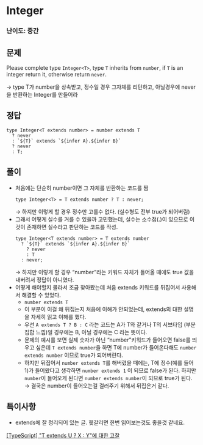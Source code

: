 # Integer

### 난이도: 중간

## 문제

Please complete type `Integer<T>`, type `T` inherits from `number`, if `T` is an integer return it, otherwise return `never`.

→ type T가 number을 상속받고, 정수일 경우 그자체를 리턴하고, 아닐경우에 never을 반환하는 Integer<T>를 만들어라

## 정답

```tsx
type Integer<T extends number> = number extends T
  ? never
  : `${T}` extends `${infer A}.${infer B}`
  ? never
  : T;
```

## 풀이

- 처음에는 단순히 number이면 그 자체를 반환하는 코드를 짬
  ```tsx
  type Integer<T> = T extends number ? T : never;
  ```
  → 하지만 이렇게 할 경우 정수만 고를수 없다. (실수형도 전부 true가 되어버림)
- 그래서 어떻게 실수를 거를 수 있을까 고민했는데, 실수는 소수점(.)이 있으므로 이것이 존재하면 실수라고 판단하는 코드를 작성.
  ```tsx
  type Integer<T extends number> = T extends number
    ? `${T}` extends `${infer A}.${infer B}`
      ? never
      : T
    : never;
  ```
  → 하지만 이렇게 할 경우 “number”라는 키워드 자체가 들어올 때에도 true 값을 내버려서 정답이 아니였다.
- 어떻게 해야할지 몰라서 조금 찾아봤는데 처음 extends 키워드를 뒤집어서 사용해서 해결할 수 있었다.
  - `number extends T`
  - 이 부분이 이걸 왜 뒤집는지 처음에 이해가 안되었는데, extends의 대한 설명을 자세히 읽고 이해를 했다.
  - 우선 `A extends T ? B : C` 라는 코드는 A가 T와 같거나 T의 서브타입 (부분집합 느낌)일 경우에는 B, 아닐 경우에는 C 라는 뜻이다.
  - 문제의 예시를 보면 실제 숫자가 아닌 “number”키워드가 들어오면 false를 띄우고 싶은데 `T extends number`을 하면 T에 number가 들어온다해도 `number extends number` 이므로 true가 되어버린다.
  - 하지만 뒤집어서 `number extends T`를 해버렸을 때에는, T에 정수(예를 들어 1)가 들어왔다고 생각하면 `number extends 1` 이 되므로 false가 된다. 하지만 `number`이 들어오게 된다면 `number extends number`이 되므로 true가 된다.
    → 결국은 number이 들어오는걸 걸러주기 위해서 뒤집은거 같다.

## 특이사항

- extends에 잘 정리되어 있는 글. 헷갈리면 한번 읽어보는것도 좋을것 같네요.

[[TypeScript] "T extends U ? X : Y"에 대한 고찰](https://mugglim.tistory.com/13)
